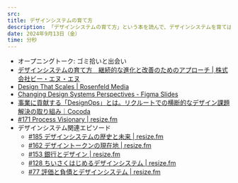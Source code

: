 ```yaml
---
src: 
title: デザインシステムの育て方
description: 「デザインシステムの育て方」という本を読んで、デザインシステムを育てはじめるときのコツ、組織の設計やガバナンス、チームに必要な人材、目標設定、予算などについて話しました。
date: 2024年9月13日（金）
time: 分秒
---
```


- オープニングトーク: ゴミ拾いと出会い
- [デザインシステムの育て方　継続的な進化と改善のためのアプローチ | 株式会社ビー・エヌ・エヌ](https://bnn.co.jp/products/9784802511896)
- [Design That Scales | Rosenfeld Media](https://rosenfeldmedia.com/books/design-that-scales/)
- [Changing Design Systems Perspectives - Figma Slides](https://www.figma.com/deck/xiI8IFMen8tPvTWa7AYvHz/Changing-Design-Systems-Perspectives?node-id=37-42)
- [事業に貢献する「DesignOps」とは。リクルートでの横断的なデザイン課題解決の取り組み｜Cocoda](https://cocoda.design/naokiisogai/p/pad86d0d17fb8)
- [#171 Process Visionary | resize.fm](https://resize.fm/ep/171-process-visionary/)
- デザインシステム関連エピソード
    - [#185 デザインシステムの歴史と未来 | resize.fm](https://resize.fm/ep/185-history-of-design-system/)
    - [#162 デザイントークンの現在地 | resize.fm](https://resize.fm/ep/162-design-token-2023/)
    - [#153 銀行とデザイン | resize.fm](https://resize.fm/ep/153-bank-and-design/)
    - [#128 ちいさくはじめるデザインシステム | resize.fm](https://resize.fm/ep/128-small-start-design-system/)
    - [#77 評価と負債とデザインシステム | resize.fm](https://resize.fm/ep/77-evaluation-debt-design-systems/)
